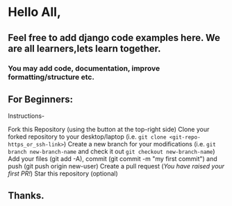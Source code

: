 # Hello All,

## Feel free to add django code examples here. We are all learners,lets learn together.


### You may add code, documentation, improve formatting/structure etc.


## For Beginners:

Instructions-

Fork this Repository (using the button at the top-right side)
Clone your forked repository to your desktop/laptop (i.e. `git clone <git-repo-https_or_ssh-link>`)
Create a new branch for your modifications (i.e. `git branch new-branch-name` and check it out `git checkout new-branch-name`)
Add your files (git add -A), commit (git commit -m "my first commit") and push (git push origin new-user)
Create a pull request (*You have raised your first PR!*)
Star this repository (optional)


## Thanks.
